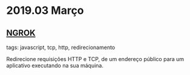 # 2019.03 Março

## [NGROK](/lib/ngrok.md)

tags: javascript, tcp, http, redirecionamento

Redirecione requisições HTTP e TCP, de um endereço público para um aplicativo executando na sua máquina.
